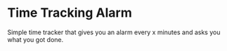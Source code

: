 # Time Tracking Alarm
Simple time tracker that gives you an alarm every x minutes and asks you what you got done.

